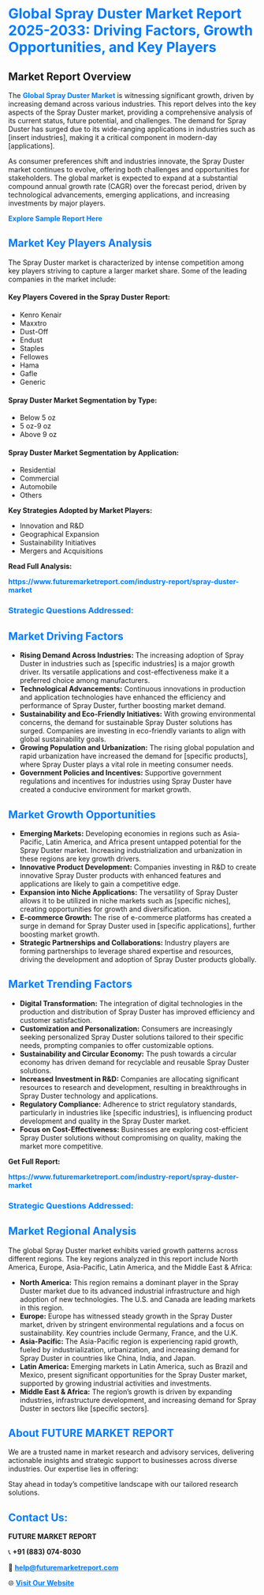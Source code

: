 <h1 style="color: #007BFF;">Global Spray Duster Market Report 2025-2033: Driving Factors, Growth Opportunities, and Key Players</h1>

<section id="overview">
<h2>Market Report Overview</h2>
<p>The <a href="https://www.futuremarketreport.com/industry-report/spray-duster-market" style="color: #007BFF; text-decoration: none;"><strong>Global Spray Duster Market</strong></a> is witnessing significant growth, driven by increasing demand across various industries. This report delves into the key aspects of the Spray Duster market, providing a comprehensive analysis of its current status, future potential, and challenges. The demand for Spray Duster has surged due to its wide-ranging applications in industries such as [insert industries], making it a critical component in modern-day [applications].</p>
<p>As consumer preferences shift and industries innovate, the Spray Duster market continues to evolve, offering both challenges and opportunities for stakeholders. The global market is expected to expand at a substantial compound annual growth rate (CAGR) over the forecast period, driven by technological advancements, emerging applications, and increasing investments by major players.</p>
</section>

<section id="overview">
<p><a href="https://www.futuremarketreport.com/request-sample/reportId=31944" style="color: #007BFF; text-decoration: none;"><strong>Explore Sample Report Here</strong></a></p>
</section>

<section id="key-players">
<h2 style="color: #007BFF;">Market Key Players Analysis</h2>
<p>The Spray Duster market is characterized by intense competition among key players striving to capture a larger market share. Some of the leading companies in the market include:</p>
<h4>Key Players Covered in the Spray Duster Report:</h4>
<ul><li>Kenro Kenair</li><li>Maxxtro</li><li>Dust-Off</li><li>Endust</li><li>Staples</li><li>Fellowes</li><li>Hama</li><li>Gafle</li><li>Generic</li></ul>
<h4>Spray Duster Market Segmentation by Type:</h4>
<ul><li>Below 5 oz</li><li>5 oz-9 oz</li><li>Above 9 oz</li></ul>

<h4>Spray Duster Market Segmentation by Application:</h4>
<ul><li>Residential</li><li>Commercial</li><li>Automobile</li><li>Others</li></ul>
<p><strong>Key Strategies Adopted by Market Players:</strong></p>
<ul>
<li>Innovation and R&D</li>
<li>Geographical Expansion</li>
<li>Sustainability Initiatives</li>
<li>Mergers and Acquisitions</li>
</ul>
</section>

<section>
<p><strong>Read Full Analysis: </strong></p><a href="https://www.futuremarketreport.com/industry-report/spray-duster-market" style="color: #007BFF; text-decoration: none;"><strong>https://www.futuremarketreport.com/industry-report/spray-duster-market</strong></a>
<h3 style="color: #007BFF;">Strategic Questions Addressed:</h3>
</section>

<section id="driving-factors">
<h2 style="color: #007BFF;">Market Driving Factors</h2>
<ul>
<li><strong>Rising Demand Across Industries:</strong> The increasing adoption of Spray Duster in industries such as [specific industries] is a major growth driver. Its versatile applications and cost-effectiveness make it a preferred choice among manufacturers.</li>
<li><strong>Technological Advancements:</strong> Continuous innovations in production and application technologies have enhanced the efficiency and performance of Spray Duster, further boosting market demand.</li>
<li><strong>Sustainability and Eco-Friendly Initiatives:</strong> With growing environmental concerns, the demand for sustainable Spray Duster solutions has surged. Companies are investing in eco-friendly variants to align with global sustainability goals.</li>
<li><strong>Growing Population and Urbanization:</strong> The rising global population and rapid urbanization have increased the demand for [specific products], where Spray Duster plays a vital role in meeting consumer needs.</li>
<li><strong>Government Policies and Incentives:</strong> Supportive government regulations and incentives for industries using Spray Duster have created a conducive environment for market growth.</li>
</ul>
</section>

<section id="growth-opportunities">
<h2 style="color: #007BFF;">Market Growth Opportunities</h2>
<ul>
<li><strong>Emerging Markets:</strong> Developing economies in regions such as Asia-Pacific, Latin America, and Africa present untapped potential for the Spray Duster market. Increasing industrialization and urbanization in these regions are key growth drivers.</li>
<li><strong>Innovative Product Development:</strong> Companies investing in R&D to create innovative Spray Duster products with enhanced features and applications are likely to gain a competitive edge.</li>
<li><strong>Expansion into Niche Applications:</strong> The versatility of Spray Duster allows it to be utilized in niche markets such as [specific niches], creating opportunities for growth and diversification.</li>
<li><strong>E-commerce Growth:</strong> The rise of e-commerce platforms has created a surge in demand for Spray Duster used in [specific applications], further boosting market growth.</li>
<li><strong>Strategic Partnerships and Collaborations:</strong> Industry players are forming partnerships to leverage shared expertise and resources, driving the development and adoption of Spray Duster products globally.</li>
</ul>
</section>

<section id="trending-factors">
<h2 style="color: #007BFF;">Market Trending Factors</h2>
<ul>
<li><strong>Digital Transformation:</strong> The integration of digital technologies in the production and distribution of Spray Duster has improved efficiency and customer satisfaction.</li>
<li><strong>Customization and Personalization:</strong> Consumers are increasingly seeking personalized Spray Duster solutions tailored to their specific needs, prompting companies to offer customizable options.</li>
<li><strong>Sustainability and Circular Economy:</strong> The push towards a circular economy has driven demand for recyclable and reusable Spray Duster solutions.</li>
<li><strong>Increased Investment in R&D:</strong> Companies are allocating significant resources to research and development, resulting in breakthroughs in Spray Duster technology and applications.</li>
<li><strong>Regulatory Compliance:</strong> Adherence to strict regulatory standards, particularly in industries like [specific industries], is influencing product development and quality in the Spray Duster market.</li>
<li><strong>Focus on Cost-Effectiveness:</strong> Businesses are exploring cost-efficient Spray Duster solutions without compromising on quality, making the market more competitive.</li>
</ul>
</section>

<section>
<p><strong>Get Full Report: </strong></p><a href="https://www.futuremarketreport.com/industry-report/spray-duster-market" style="color: #007BFF; text-decoration: none;"><strong>https://www.futuremarketreport.com/industry-report/spray-duster-market</strong></a>
<h3 style="color: #007BFF;">Strategic Questions Addressed:</h3>
</section>


<section id="regional-analysis">
<h2 style="color: #007BFF;">Market Regional Analysis</h2>
<p>The global Spray Duster market exhibits varied growth patterns across different regions. The key regions analyzed in this report include North America, Europe, Asia-Pacific, Latin America, and the Middle East & Africa:</p>
<ul>
<li><strong>North America:</strong> This region remains a dominant player in the Spray Duster market due to its advanced industrial infrastructure and high adoption of new technologies. The U.S. and Canada are leading markets in this region.</li>
<li><strong>Europe:</strong> Europe has witnessed steady growth in the Spray Duster market, driven by stringent environmental regulations and a focus on sustainability. Key countries include Germany, France, and the U.K.</li>
<li><strong>Asia-Pacific:</strong> The Asia-Pacific region is experiencing rapid growth, fueled by industrialization, urbanization, and increasing demand for Spray Duster in countries like China, India, and Japan.</li>
<li><strong>Latin America:</strong> Emerging markets in Latin America, such as Brazil and Mexico, present significant opportunities for the Spray Duster market, supported by growing industrial activities and investments.</li>
<li><strong>Middle East & Africa:</strong> The region’s growth is driven by expanding industries, infrastructure development, and increasing demand for Spray Duster in sectors like [specific sectors].</li>
</ul>
</section>

<footer>
<h2 style="color: #007BFF;">About FUTURE MARKET REPORT</h2>
<p>We are a trusted name in market research and advisory services, delivering actionable insights and strategic support to businesses across diverse industries. Our expertise lies in offering:</p>

<p>Stay ahead in today’s competitive landscape with our tailored research solutions.</p>

<h2 style="color: #007BFF;">Contact Us:</h2>
<p><strong>FUTURE MARKET REPORT</strong></p>
<p>📞 <strong>+91 (883) 074-8030</strong></p>
<p>📧 <strong><a href="mailto:help@futuremarketreport.com" style="color: #007BFF;">help@futuremarketreport.com</a></strong></p>
<p>🌐 <strong><a href="https://www.futuremarketreport.com/" style="color: #007BFF;">Visit Our Website</a></strong></p>
</footer>